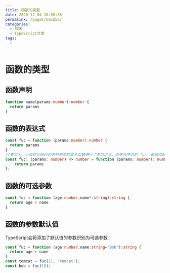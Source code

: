 ```yaml
---
title: 函数的类型
date: 2020-12-04 16:55:35
permalink: /pages/ba1d56/
categories:
  - 前端
  - TypeScript文章
tags:
  - 
---
```


# 函数的类型

## 函数声明

```typeScript
function name(params:number):number {
  return params
}
```
## 函数的表达式
```typeScript
const fuc = function (params:number):number {
  return params
}
//事实上，上面的代码只对等号右侧的匿名函数进行了类型定义，而等号左边的 fuc，是通过赋值操作进行类型推论而推断出来的。如果需要我们手动给 fuc 添加类型，则应该是这样：
const fuc: (params: number) => number = function (params: number): number {
    return params
};
```
## 函数的可选参数 
```typeScript
const fuc = function (age:number,name?:string):string {
  return age + name
}
```
## 函数的参数默认值

TypeScript会将添加了默认值的参数识别为可选参数：
```typeScript
const fuc = function (age:number,name:string="Bob"):string {
  return age + name
}
const tomcat = fuc(11, 'tomcat');
const bob = fuc(18);
```